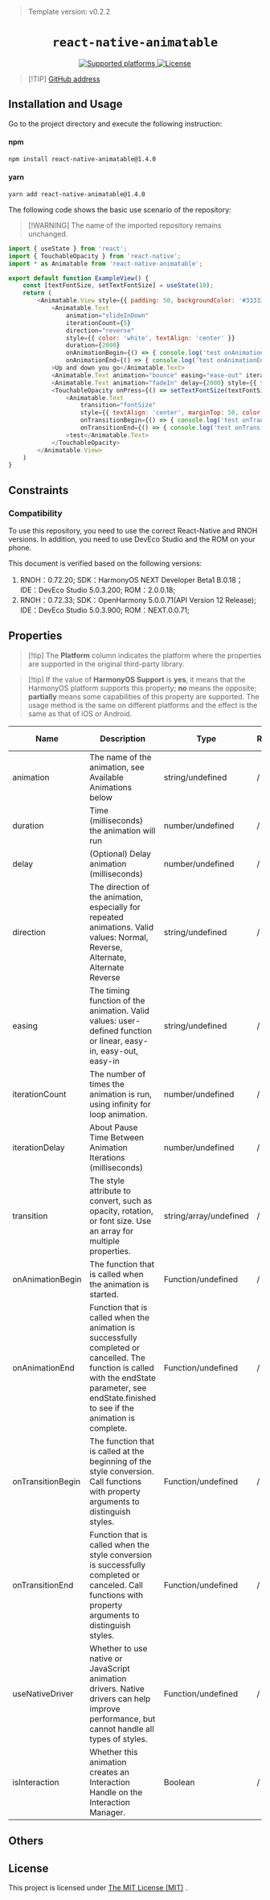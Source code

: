 > Template version: v0.2.2

<p align="center">
  <h1 align="center"> <code>react-native-animatable</code> </h1>
</p>
<p align="center">
    <a href="https://github.com/oblador/react-native-animatable">
        <img src="https://img.shields.io/badge/platforms-android%20|%20ios%20|%20harmony%20-lightgrey.svg" alt="Supported platforms" />
    </a>
    <a href="https://github.com/oblador/react-native-animatable/blob/master/LICENSE">
        <img src="https://img.shields.io/badge/license-MIT-green.svg" alt="License" />
    </a>
</p>

> [!TIP] [GitHub address](https://github.com/oblador/react-native-animatable)


## Installation and Usage


Go to the project directory and execute the following instruction:


<!-- tabs:start -->

#### **npm**

```bash
npm install react-native-animatable@1.4.0
```

#### **yarn**

```bash
yarn add react-native-animatable@1.4.0
```

<!-- tabs:end -->

The following code shows the basic use scenario of the repository:

>[!WARNING] The name of the imported repository remains unchanged.

```js
import { useState } from 'react';
import { TouchableOpacity } from 'react-native';
import * as Animatable from 'react-native-animatable';

export default function ExampleView() {
    const [textFontSize, setTextFontSize] = useState(10);
    return (
        <Animatable.View style={{ padding: 50, backgroundColor: '#333333' }}>
            <Animatable.Text
                animation="slideInDown"
                iterationCount={5}
                direction="reverse"
                style={{ color: 'white', textAlign: 'center' }}
                duration={2000}
                onAnimationBegin={() => { console.log('test onAnimationBegin') }}
                onAnimationEnd={() => { console.log('test onAnimationEnd') }}
            >Up and down you go</Animatable.Text>
            <Animatable.Text animation="bounce" easing="ease-out" iterationCount="infinite" iterationDelay={1500} style={{ textAlign: 'center' }} useNativeDriver={true} isInteraction={true}>❤️</Animatable.Text>
            <Animatable.Text animation="fadeIn" delay={2000} style={{ textAlign: 'center', marginTop: 50, color: 'white' }}>(*^▽^*)</Animatable.Text>
            <TouchableOpacity onPress={() => setTextFontSize(textFontSize + 5)}>
                <Animatable.Text
                    transition="fontSize"
                    style={{ textAlign: 'center', marginTop: 50, color: 'white', fontSize: textFontSize || 10 }}
                    onTransitionBegin={() => { console.log('test onTransitionBegin') }}
                    onTransitionEnd={() => { console.log('test onTransitionEnd') }}
                >test</Animatable.Text>
            </TouchableOpacity>
        </Animatable.View>
    )
}   
```



## Constraints

### Compatibility
To use this repository, you need to use the correct React-Native and RNOH versions. In addition, you need to use DevEco Studio and the ROM on your phone.

This document is verified based on the following versions:

1. RNOH：0.72.20; SDK：HarmonyOS NEXT Developer Beta1 B.0.18； IDE：DevEco Studio 5.0.3.200; ROM：2.0.0.18;
2. RNOH：0.72.33; SDK：OpenHarmony 5.0.0.71(API Version 12 Release); IDE：DevEco Studio 5.0.3.900; ROM：NEXT.0.0.71;


## Properties

> [!tip] The **Platform** column indicates the platform where the properties are supported in the original third-party library.

> [!tip] If the value of **HarmonyOS Support** is **yes**, it means that the HarmonyOS platform supports this property; **no** means the opposite; **partially** means some capabilities of this property are supported. The usage method is the same on different platforms and the effect is the same as that of iOS or Android.

Name | Description | Type | Required | Platform | HarmonyOS   Support
-- | -- | -- | -- | -- | --
animation | The name of the animation, see Available Animations below    | string/undefined | / | all | yes
duration | Time (milliseconds) the animation will run | number/undefined | / | all | yes
delay | (Optional) Delay animation (milliseconds) | number/undefined | / | all | yes
direction | The direction of the animation, especially for repeated animations. Valid values: Normal, Reverse, Alternate, Alternate Reverse | string/undefined | / | all | yes
easing | The timing function of the animation. Valid values: user-defined function or linear, easy-in, easy-out, easy-in | string/undefined | / | all | yes
iterationCount | The number of times the animation is run, using infinity for loop animation. | number/undefined | / | all | yes
iterationDelay | About Pause Time Between Animation Iterations (milliseconds) | number/undefined | / | all | yes
transition | The style attribute to convert, such as opacity, rotation, or font size. Use an array for multiple properties. | string/array/undefined | / | all | yes
onAnimationBegin | The function that is called when the animation is started.   | Function/undefined | / | all | yes
onAnimationEnd | Function that is called when the animation is successfully completed or cancelled. The function is called with the endState parameter, see endState.finished to see if the animation is complete. | Function/undefined | / | all | yes
onTransitionBegin | The function that is called at the beginning of the style conversion. Call functions with property arguments to distinguish styles. | Function/undefined | / | all | yes
onTransitionEnd | Function that is called when the style conversion is successfully completed or canceled. Call functions with property arguments to distinguish styles. | Function/undefined | / | all | yes
useNativeDriver | Whether to use native or JavaScript animation drivers. Native drivers can help improve performance, but cannot handle all types of styles. | Function/undefined | / | all | yes
isInteraction | Whether this animation creates an Interaction Handle on the Interaction Manager. | Boolean | / | all | yes




## Others

## License

This project is licensed under [The MIT License (MIT)](https://github.com/oblador/react-native-animatable/blob/master/LICENSE) .
